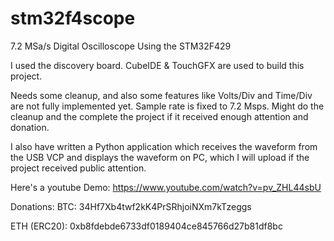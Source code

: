 # stm32f4scope
7.2 MSa/s Digital Oscilloscope Using the STM32F429

I used the discovery board. CubeIDE & TouchGFX are used to build this project.

Needs some cleanup, and also some features like Volts/Div and Time/Div are not fully implemented yet. Sample rate is fixed to 7.2 Msps. Might do the cleanup and the complete the project if it received enough attention and donation.

I also have written a Python application which receives the waveform from the USB VCP and displays the waveform on PC, which I will upload if the project received public attention.

Here's a youtube Demo:
https://www.youtube.com/watch?v=pv_ZHL44sbU

Donations:
BTC:
34Hf7Xb4twf2kK4PrSRhjoiNXm7kTzeggs

ETH (ERC20):
0xb8fdebde6733df0189404ce845766d27b81df8bc
